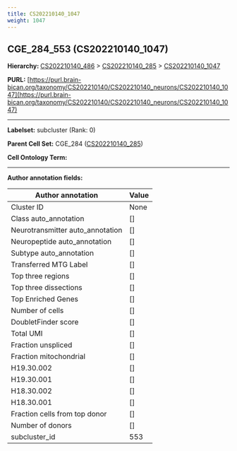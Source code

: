 ```yaml
---
title: CS202210140_1047
weight: 1047
---
```

## CGE_284_553 (CS202210140_1047)
<b>Hierarchy: </b>
[CS202210140_486](../CS202210140_486) >
[CS202210140_285](../CS202210140_285) >
[CS202210140_1047](../CS202210140_1047)

**PURL:** [https://purl.brain-bican.org/taxonomy/CS202210140/CS202210140_neurons/CS202210140_1047](https://purl.brain-bican.org/taxonomy/CS202210140/CS202210140_neurons/CS202210140_1047)

---


**Labelset:** subcluster (Rank: 0)

**Parent Cell Set:** CGE_284 ([CS202210140_285](../CS202210140_285))



**Cell Ontology Term:** 

[MARKER GENES.]: #


---

[TRANSFERRED ANNOTATIONS.]: #


[AUTHOR ANNOTATION FIELDS.]: #


**Author annotation fields:**

| Author annotation | Value |
|-------------------|-------|
|Cluster ID|None|
|Class auto_annotation|[]|
|Neurotransmitter auto_annotation|[]|
|Neuropeptide auto_annotation|[]|
|Subtype auto_annotation|[]|
|Transferred MTG Label|[]|
|Top three regions|[]|
|Top three dissections|[]|
|Top Enriched Genes|[]|
|Number of cells|[]|
|DoubletFinder score|[]|
|Total UMI|[]|
|Fraction unspliced|[]|
|Fraction mitochondrial|[]|
|H19.30.002|[]|
|H19.30.001|[]|
|H18.30.002|[]|
|H18.30.001|[]|
|Fraction cells from top donor|[]|
|Number of donors|[]|
|subcluster_id|553|
